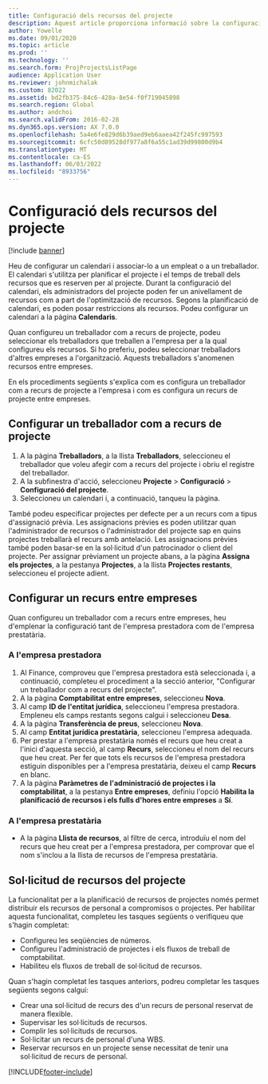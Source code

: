 ```yaml
---
title: Configuració dels recursos del projecte
description: Aquest article proporciona informació sobre la configuració o la sol·licitud de recursos del projecte.
author: Yowelle
ms.date: 09/01/2020
ms.topic: article
ms.prod: ''
ms.technology: ''
ms.search.form: ProjProjectsListPage
audience: Application User
ms.reviewer: johnmichalak
ms.custom: 82022
ms.assetid: bd2fb375-84c6-428a-8e54-f0f719045898
ms.search.region: Global
ms.author: andchoi
ms.search.validFrom: 2016-02-28
ms.dyn365.ops.version: AX 7.0.0
ms.openlocfilehash: 5a4e6fe829d6b39aed9eb6aaea42f245fc997593
ms.sourcegitcommit: 6cfc50d89528df977a8f6a55c1ad39d99800d9b4
ms.translationtype: MT
ms.contentlocale: ca-ES
ms.lasthandoff: 06/03/2022
ms.locfileid: "8933756"
---
```

# <a name="set-up-project-resources"></a>Configuració dels recursos del projecte

[!include [banner](../includes/banner.md)]

Heu de configurar un calendari i associar-lo a un empleat o a un treballador. El calendari s'utilitza per planificar el projecte i el temps de treball dels recursos que es reserven per al projecte. Durant la configuració del calendari, els administradors del projecte poden fer un anivellament de recursos com a part de l'optimització de recursos. Segons la planificació de calendari, es poden posar restriccions als recursos. Podeu configurar un calendari a la pàgina **Calendaris**.

Quan configureu un treballador com a recurs de projecte, podeu seleccionar els treballadors que treballen a l'empresa per a la qual configureu els recursos. Si ho preferiu, podeu seleccionar treballadors d'altres empreses a l'organització. Aquests treballadors s'anomenen recursos entre empreses.

En els procediments següents s'explica com es configura un treballador com a recurs de projecte a l'empresa i com es configura un recurs de projecte entre empreses.

## <a name="set-up-a-worker-as-a-project-resource"></a>Configurar un treballador com a recurs de projecte

1. A la pàgina **Treballadors**, a la llista **Treballadors**, seleccioneu el treballador que voleu afegir com a recurs del projecte i obriu el registre del treballador.
2. A la subfinestra d'acció, seleccioneu **Projecte** &gt; **Configuració** &gt; **Configuració del projecte**.
3. Seleccioneu un calendari i, a continuació, tanqueu la pàgina.

També podeu especificar projectes per defecte per a un recurs com a tipus d'assignació prèvia. Les assignacions prèvies es poden utilitzar quan l'administrador de recursos o l'administrador del projecte sap en quins projectes treballarà el recurs amb antelació. Les assignacions prèvies també poden basar-se en la sol·licitud d'un patrocinador o client del projecte. Per assignar prèviament un projecte abans, a la pàgina **Assigna els projectes**, a la pestanya **Projectes**, a la llista **Projectes restants**, seleccioneu el projecte adient.

## <a name="set-up-an-intercompany-resource"></a>Configurar un recurs entre empreses

Quan configureu un treballador com a recurs entre empreses, heu d'emplenar la configuració tant de l'empresa prestadora com de l'empresa prestatària.

### <a name="in-the-lending-company"></a>A l'empresa prestadora

1. Al Finance, comproveu que l'empresa prestadora està seleccionada i, a continuació, completeu el procediment a la secció anterior, "Configurar un treballador com a recurs del projecte".
2. A la pàgina **Comptabilitat entre empreses**, seleccioneu **Nova**.
3. Al camp **ID de l'entitat jurídica**, seleccioneu l'empresa prestadora. Empleneu els camps restants segons calgui i seleccioneu **Desa**.
4. A la pàgina **Transferència de preus**, seleccioneu **Nova**.
5. Al camp **Entitat jurídica prestatària**, seleccioneu l'empresa adequada.
6. Per prestar a l'empresa prestatària només el recurs que heu creat a l'inici d'aquesta secció, al camp **Recurs**, seleccioneu el nom del recurs que heu creat. Per fer que tots els recursos de l'empresa prestadora estiguin disponibles per a l'empresa prestatària, deixeu el camp **Recurs** en blanc.
7. A la pàgina **Paràmetres de l'administració de projectes i la comptabilitat**, a la pestanya **Entre empreses**, definiu l'opció **Habilita la planificació de recursos i els fulls d'hores entre empreses** a **Sí**.

### <a name="in-the-borrowing-company"></a>A l'empresa prestatària

- A la pàgina **Llista de recursos**, al filtre de cerca, introduïu el nom del recurs que heu creat per a l'empresa prestadora, per comprovar que el nom s'inclou a la llista de recursos de l'empresa prestatària.

## <a name="request-project-resources"></a>Sol·licitud de recursos del projecte
La funcionalitat per a la planificació de recursos de projectes només permet distribuir els recursos de personal a compromisos o projectes. Per habilitar aquesta funcionalitat, completeu les tasques següents o verifiqueu que s'hagin completat:

- Configureu les seqüències de números.
- Configureu l'administració de projectes i els fluxos de treball de comptabilitat.
- Habiliteu els fluxos de treball de sol·licitud de recursos.

Quan s'hagin completat les tasques anteriors, podreu completar les tasques següents segons calgui:

- Crear una sol·licitud de recurs des d'un recurs de personal reservat de manera flexible.
- Supervisar les sol·licituds de recursos.
- Complir les sol·licituds de recursos.
- Sol·licitar un recurs de personal d'una WBS.
- Reservar recursos en un projecte sense necessitat de tenir una sol·licitud de recurs de personal.


[!INCLUDE[footer-include](../includes/footer-banner.md)]